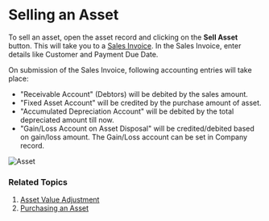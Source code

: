 <!-- add breadcrumbs -->
# Selling an Asset

To sell an asset, open the asset record and clicking on the **Sell Asset** button. This will take you to a [Sales Invoice](/docs/v13/user/manual/en/accounts/sales-invoice). In the Sales Invoice, enter details like Customer and Payment Due Date.

On submission of the Sales Invoice, following accounting entries will take place:

- "Receivable Account" (Debtors) will be debited by the sales amount.
- "Fixed Asset Account" will be credited by the purchase amount of asset.
- "Accumulated Depreciation Account" will be debited by the total depreciated amount till now.
- "Gain/Loss Account on Asset Disposal" will be credited/debited based on gain/loss amount. The Gain/Loss account can be set in Company record.

<img class="screenshot" alt="Asset" src="{{docs_base_url}}/assets/img/asset/asset-sales.png">

### Related Topics
1. [Asset Value Adjustment](/docs/v13/user/manual/en/asset/asset-value-adjustment)
1. [Purchasing an Asset](/docs/v13/user/manual/en/asset/purchasing-an-asset)
